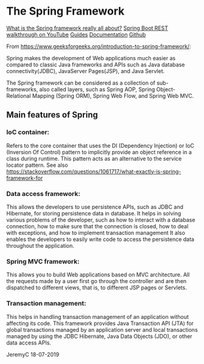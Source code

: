 # The Spring Framework

[What is the Spring framework really all about?](https://youtu.be/gq4S-ovWVlM)
[Spring Boot REST walkthrough on YouTube](https://youtu.be/9Pl4rlVAoOc)
[Guides](https://spring.io/guides)
[Documentation](https://spring.io/docs)
[Github](https://github.com/spring-projects/spring-framework)

From https://www.geeksforgeeks.org/introduction-to-spring-framework/:

Spring makes the development of Web applications much easier as compared to classic Java frameworks
and APIs such as Java database connectivity(JDBC), JavaServer Pages(JSP), and Java Servlet.

The Spring framework can be considered as a collection of sub-frameworks, also called layers,
such as Spring AOP, Spring Object-Relational Mapping (Spring ORM), Spring Web Flow, and Spring Web MVC.


## Main features of Spring

### IoC container:
Refers to the core container that uses the DI (Dependency Injection) or IoC (Inversion Of Control)
pattern to implicitly provide an object reference in a class during runtime. This pattern acts as
an alternative to the service locator pattern.
See also https://stackoverflow.com/questions/1061717/what-exactly-is-spring-framework-for

### Data access framework:
This allows the developers to use persistence APIs, such as JDBC and Hibernate, for storing persistence
data in database. It helps in solving various problems of the developer, such as how to interact with a
database connection, how to make sure that the connection is closed, how to deal with exceptions, and
how to implement transaction management It also enables the developers to easily write code to access
the persistence data throughout the application.

### Spring MVC framework:
This allows you to build Web applications based on MVC architecture. All the requests made by a user
first go through the controller and are then dispatched to different views, that is, to different JSP
pages or Servlets.

### Transaction management:
This helps in handling transaction management of an application without affecting its code. This
framework provides Java Transaction API (JTA) for global transactions managed by an application server
and local transactions managed by using the JDBC Hibernate, Java Data Objects (JDO), or other data
access APIs.


JeremyC 18-07-2019
